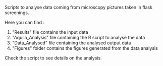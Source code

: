 Scripts to analyse data coming from microscopy pictures taken in flask screenings. 

Here you can find : 
1. "Results" file contains the input data
2. "Aquila_Analysis" file containing the R script to analyse the data
3. "Data_Analysed" file containing the analysed output data
4. "Figures" folder contains the figures generated from the data analysis

Check the script to see details on the analysis.

